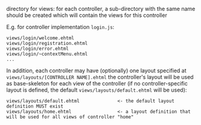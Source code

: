 directory for views: for each controller, a sub-directory with the 
same name should be created which will contain the views for this controller

E.g. for controller implementation ```login.js```:

    views/login/welcome.ehtml
    views/login/registration.ehtml
    views/login/error.ehtml
    views/login/~contextMenu.ehtml
    ...

In addition, each controller may have (optionally) one layout specified at 
 ```views/layouts/[CONTROLLER NAME].ehtml```
 the controller's layout will be used as base-skeleton for each view of the controller
 (if no controller-specific layout is defined, the default ```views/layouts/default.ehtml```
  will be used):
  
    views/layouts/default.ehtml              <- the default layout definition MUST exist
    views/layouts/home.ehtml                 <- a layout definition that will be used for all views of controller "home"
  